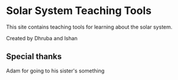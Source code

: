 Solar System Teaching Tools
=================
This site contains teaching tools for learning about the solar system.

Created by Dhruba and Ishan
## Special thanks ##
Adam for going to his sister's something
